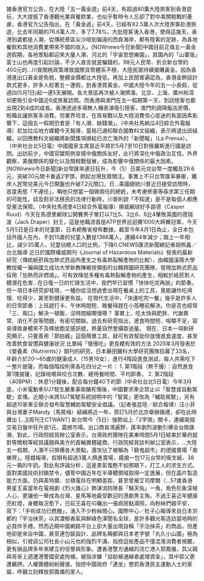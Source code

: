 據香港官方公告，在大陸「五一黃金週」前4天，有超過80萬大陸旅客到香港遊玩，大大提振了香港觀光業與餐飲業，也似乎暫時令人忘卻了對中美關稅戰的憂慮。香港官方公告指出，在「黃金週」前4天，已經有82.5萬人次大陸旅客赴港旅遊，比去年同期的76.6萬人次，多了7.78%。大批陸客湧入香港，使得這幾天，香港到處都是人潮，從傳統景區尖沙咀到偏遠的西貢海岸，都有陸客的足跡，為各地餐飲和其他消費業帶來不錯的收入。[NOWnews今日新聞]中國目前正值五一黃金週假期，各地景點都迎來大量人潮，河北的「宇宙思想樂園」，其園內的「山寨版」富士山也再度引起討論，不少人直言就是騙錢的，98元人民幣、折合新台幣約400元的...川普關稅政策導致國際貨幣體系不穩，大陸民眾持續搶購黃金。因為香港進出口黃金是免稅，整體金價都比大陸低，再加上民間普遍認為，香港金飾設計款式更多，許多人趁著五一連假，到香港買黃金。中國大陸今年的五一小長假，從週四(5月1日)起一連5天展開。各大景區再次被人潮擠滿，北京、上海、廣州和深圳更吸引全中國近6成旅客訪問。而香港與澳門在五一假期第一天，到訪陸客也都出現2到4成的成長。香港透過多場無人機表演吸引陸客，澳門則調降飯店房價，盼藉此讓旅客多消費。但業界坦言，在貿易戰以及大陸消費信心低迷的負面因素影響下，這個五一假期恐會是「有人潮、缺錢潮」。（中央社馬納瓜4日綜合外電報導）尼加拉瓜地方媒體今天報導，當局已通知聯合國教科文組織，表示將退出該組織，以回應教科文組織將新聞獎項頒給已流亡海外的「新聞報」（La Prensa）。（中央社台北5日電）中國國家主席習近平將於5月7至10日對俄羅斯進行國是訪問。出訪前夕，中國官媒照例宣揚中俄關係友好，此行將深化中俄政治互信。外界觀察，美俄關係的變化以及關稅戰發展，成為影響中俄關係的最大因素。[NOWnews今日新聞]新台幣匯率連日狂升，今（5）日美元兌台幣一度觸及29.6元，突破30元關卡重返2字頭，掀起台灣民眾關注。事實上不只台幣匯率暴衝，離岸人民幣兌美元今日開盤也升破7.2元關口，日...美國總統川普近日接受訪問時，首度表態「不連任」，稱他只想當一個做兩任的總統，未考慮修憲等尋求第三任期的可能性。談及對非法移民的法律行動時，川普則說「不知道」是不是每個人都應受憲法保障。（中央社馬德里4日綜合外電報導）挪威網球好手路德（Casper Ruud）今天在馬德里網球公開賽男子單打以7比5、3比6、6比4擊敗英國的德瑞波（Jack Draper）封王，這是他職涯首座ATP世界巡迴賽1000大師賽冠軍。今天5月5日是日本的兒童節，日本總務省發佈數據，截至今年4月1日為止，全日本包括外國人在內，不到15歲的兒童人數是1366萬人，連續44年減少；跟上一年相比，減少35萬人，兒童佔總人口的比例，下降0.CNEWS匯流新聞網記者胡照鑫／台北報導 近日於國際權威期刊《Journal of Hazardous Materials》發表的最新研究〈傳統紙菸與加熱式菸品所產生之有毒熱裂解產物的比較〉，由韓國漢陽大學教授權一瀚與國立成功大學新教陳維授領銜的台韓跨國研究團隊，發現加熱式菸品採用「加熱而非燃燒」，可有效降低多種有毒熱裂解產物的產生，相較於紙菸對人體潛在危害...在日復一日的忙碌生活中，我們早已習慣「快快吃完再說」的節奏。但一項日本研究卻發現，一種你從沒想過會出現在餐桌上的工具，竟能讓你吃得慢、吃得少，甚至對健康更有益。 在現代生活中，「快速吃完一餐」幾乎是許多人的日常節奏：上班趕打卡、午休時間短、晚餐得趕在小孩睡前解決。你是否也經常「三、兩口」解決一頓飯，沒時間細嚼慢嚥？ 事實上，吃太快與肥胖、代謝異常、消化不良等問題，有密切關聯。過去有研究指出，進食時間短、咀嚼不足，容易導致身體來不及釋放飽足感訊號，熱量自然會攝取過量。 現在，日本一項新研究顯示，只要善用「節拍器」這個簡單工具，就可有效幫助你放慢進食速度，甚至改善飲食習慣與健康狀況 比單純「慢慢吃」更具體有效的方法 2025年3月發表於《營養素（Nutrients）》期刊的研究，日本藤田醫科大學研究團隊招募了33名，年齡介於20～65歲的健康成人（15男18女），進行4階段進食測試，每人共需吃下一整片披薩，而每個階段則需各吃四分之一片： 1. 第1階段（無干擾）：自然進食第1塊披薩，記錄咀嚼與咬合次數、總用餐時間、平均節奏。 2. 第2階段（40BPM）：休息1分鐘後，配合每分鐘40下的節（中央社台北5日電）今年3月底，小米電動車SU7發生嚴重事故釀死傷後，中國要求車企禁止以「智慧或自動駕駛」宣傳。近期小米將SU7駕駛系統說明中的「智駕」更改為「輔助駕駛」，另有超過10家車企聯合發布智慧輔助駕駛安全倡議。（記者張芸瑄／綜合報導）汪小菲與台灣妻子Mandy（馬筱梅）結縭將近一年，原訂5月於北京舉辦婚禮，卻在此時爆出 […][周刊王CTWANT] 新台幣今（5日）強勢站上「2字頭」關卡，連續兩個交易日盤中狂升逾1元，震撼市場。出口商哀鴻遍野，匯率劇烈波動引爆全台換匯潮，對此，行政院經貿辦公室表示，台灣政府團隊在美東時間5月1日結束於華府就對等關稅等經貿議題與美方的首輪實體磋商。行政院經貿談判辦公室表示，...大陸五一假期，人潮不只擠爆各大景點，還攻佔了被稱為「窮鬼超市」的德國賣場「奧樂齊」。陸媒報導，假期有超過3萬人擠進賣場，瘋搶一包17元台幣的衛生紙、38元一箱的牛奶。對此有評論分析，這是景氣復甦不如預期下，打工人的求生方式。面對美國技術封鎖禁令，儘管中國近年在半導體領域取得一定進展，但在晶片製造能力方面，仍與英特爾、台積電存在明顯差距，甚至曾被艾司摩爾（...57歲香港男星王喜當年在電視劇《烈火雄心》飾演消防隊長「駱天佑」一角，角色形象深植人心，更讓他一舉成為台灣、星馬等地最受歡迎的港劇男主角。不過王喜近年健康亮紅燈，身體每況愈下，日前王喜在IG曬出一張病房點滴照，向粉絲們報平安，寫下：「手術成功已甦醒」，湧入不少粉絲關心。國際中心／杜子心報導來自日本京都的「宇治抹茶」以其濃郁香氣與鮮綠色澤聞名全球，是許多觀光客造訪當地時的必買伴手禮。然而近期中國網路平台上卻大量出現自稱「宇治抹茶」的商品，但產地卻是來自中國，甚至連包裝設計、品牌名稱都與日本老字號「丸久小山園」極為相似，引發該公司社長小山元也的強烈不滿，指控這些產品不僅混淆消費者視聽，更有損品牌多年來建立的信譽與形象。遭香港警方通緝的流亡港人郭鳳儀，其父親與哥哥上週遭港警國安處拘捕，被指涉嫌「協助被通緝者處理資金」，其中郭父更遭羈押。人權團體紛紛聲援，指控中國政府「連坐」懲罰香港民主運動人士的家屬，呼籲立刻釋放郭鳳儀的家人。